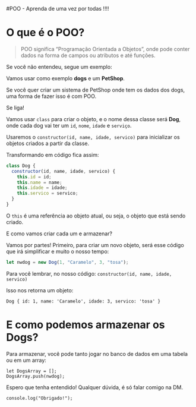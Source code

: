 #POO - Aprenda de uma vez por todas !!!!


# O que é o POO?

> POO significa “Programação Orientada a Objetos”, onde pode conter dados na forma de campos ou atributos e até funções.

Se você não entendeu, segue um exemplo:

Vamos usar como exemplo **dogs** e um **PetShop**.

Se você quer criar um sistema de PetShop onde tem os dados dos dogs, uma forma de fazer isso é com POO.

Se liga!

Vamos usar `class` para criar o objeto, e o nome dessa classe será **Dog**, onde cada dog vai ter um `id`, `nome`, `idade` e `serviço`.

Usaremos o `constructor(id, name, idade, servico)` para inicializar os objetos criados a partir da classe.

Transformando em código fica assim:

```javascript
class Dog {
  constructor(id, name, idade, servico) {
    this.id = id;
    this.name = name;
    this.idade = idade;
    this.servico = servico;
  }
}
```
O ``this`` é uma referência ao objeto atual, ou seja, o objeto que está sendo criado.

E como vamos criar cada um e armazenar?

Vamos por partes! Primeiro, para criar um novo objeto, será esse código que irá simplificar e muito o nosso tempo:
```javascript
let nwdog = new Dog(1, "Caramelo", 3, "tosa");
```
Para você lembrar, no nosso código: ```constructor(id, name, idade, servico)```

Isso nos retorna um objeto:
```
Dog { id: 1, name: 'Caramelo', idade: 3, servico: 'tosa' }
```
# E como podemos armazenar os Dogs?

Para armazenar, você pode tanto jogar no banco de dados em uma tabela ou em um array:
```
let DogsArray = [];
DogsArray.push(nwdog);
```
Espero que tenha entendido! Qualquer dúvida, é só falar comigo na DM.

```
console.log("Obrigado!");
```
